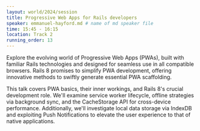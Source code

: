 ```yaml
---
layout: world/2024/session
title: Progressive Web Apps for Rails developers
speaker: emmanuel-hayford.md # name of md speaker file
time: 15:45 - 16:15
location: Track 2
running_order: 13
---
```


Explore the evolving world of Progressive Web Apps (PWAs), built with familiar Rails technologies and designed for seamless use in all compatible browsers. Rails 8 promises to simplify PWA development, offering innovative methods to swiftly generate essential PWA scaffolding.

This talk covers PWA basics, their inner workings, and Rails 8's crucial development role. We'll examine service worker lifecycle, offline strategies via background sync, and the CacheStorage API for cross-device performance.  Additionally, we'll investigate local data storage via IndexDB and exploiting Push Notifications to elevate the user experience to that of native applications.

